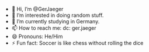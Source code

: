 - 👋 Hi, I’m @GerJaeger
- 👀 I’m interested in doing random stuff.
- 🌱 I’m currently studying in Germany.
- 📫 How to reach me: dc: ger.jaeger
- 😄 Pronouns: He/Him 
- ⚡ Fun fact: Soccer is like chess without rolling the dice

<!---
GerJaeger/GerJaeger is a ✨ special ✨ repository because its `README.md` (this file) appears on your GitHub profile.
You can click the Preview link to take a look at your changes.
--->
